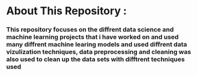 # About This Repository :
### This repository focuses on the diffrent data science and machine learning projects that i have worked on and used many diffrent machine learing models and used diffrent data vizulization techniques, data preprocessing and cleaning was also used to clean up the data sets with difftrent techniques used
